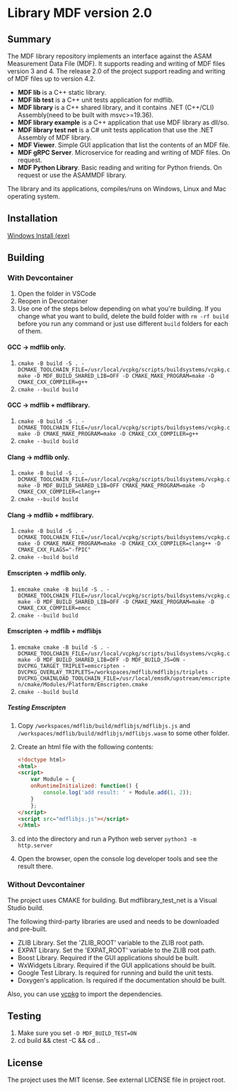 # Library MDF version 2.0

## Summary

The MDF library repository implements an interface against the ASAM Measurement Data File (MDF). 
It supports reading and writing of MDF files version 3 and 4. 
The release 2.0 of the project support reading and writing of MDF files up to version 4.2. 

- **MDF lib** is a C++ static library.
- **MDF lib test** is a C++ unit tests application for mdflib.
- **MDF library** is a C++ shared library, and it contains .NET (C++/CLI) Assembly(need to be built with msvc>=19.36).
- **MDF library example** is a C++ application that use MDF library as dll/so.
- **MDF library test net** is a C# unit tests application that use the .NET Assembly of MDF library.
- **MDF Viewer**. Simple GUI application that list the contents of an MDF file.
- **MDF gRPC Server**. Microservice for reading and writing of MDF files. On request.
- **MDF Python Library**. Basic reading and writing for Python friends. On request or use the ASAMMDF library.

The library and its applications, compiles/runs on Windows, Linux and Mac operating system.

## Installation

[Windows Install (exe)](https://github.com/ihedvall/mdflib/releases/download/v2.0.%2C0/mdflib.exe)

## Building

### With Devcontainer
1. Open the folder in VSCode
2. Reopen in Devcontainer
3. Use one of the steps below depending on what you're building. If you change what you want to build, delete the build folder with
`rm -rf build` before you run any command or just use different `build` folders for each of them.

#### GCC -> mdflib only.
1. `cmake -B build -S . -DCMAKE_TOOLCHAIN_FILE=/usr/local/vcpkg/scripts/buildsystems/vcpkg.cmake -D MDF_BUILD_SHARED_LIB=OFF -D CMAKE_MAKE_PROGRAM=make -D CMAKE_CXX_COMPILER=g++`
2. `cmake --build build`

#### GCC -> mdflib + mdflibrary.
1. `cmake -B build -S . -DCMAKE_TOOLCHAIN_FILE=/usr/local/vcpkg/scripts/buildsystems/vcpkg.cmake -D CMAKE_MAKE_PROGRAM=make -D CMAKE_CXX_COMPILER=g++`
2. `cmake --build build`

#### Clang -> mdflib only.
1. `cmake -B build -S . -DCMAKE_TOOLCHAIN_FILE=/usr/local/vcpkg/scripts/buildsystems/vcpkg.cmake -D MDF_BUILD_SHARED_LIB=OFF CMAKE_MAKE_PROGRAM=make -D CMAKE_CXX_COMPILER=clang++`
2. `cmake --build build`

#### Clang -> mdflib + mdflibrary.
1. `cmake -B build -S . -DCMAKE_TOOLCHAIN_FILE=/usr/local/vcpkg/scripts/buildsystems/vcpkg.cmake -D CMAKE_MAKE_PROGRAM=make -D CMAKE_CXX_COMPILER=clang++ -D CMAKE_CXX_FLAGS="-fPIC"`
2. `cmake --build build`

#### Emscripten -> mdflib only.
1. `emcmake cmake -B build -S . -DCMAKE_TOOLCHAIN_FILE=/usr/local/vcpkg/scripts/buildsystems/vcpkg.cmake -D MDF_BUILD_SHARED_LIB=OFF -D CMAKE_MAKE_PROGRAM=make -D CMAKE_CXX_COMPILER=emcc`
2. `cmake --build build`

#### Emscripten -> mdflib + mdflibjs
1. `emcmake cmake -B build -S . -DCMAKE_TOOLCHAIN_FILE=/usr/local/vcpkg/scripts/buildsystems/vcpkg.cmake -D MDF_BUILD_SHARED_LIB=OFF -D MDF_BUILD_JS=ON -DVCPKG_TARGET_TRIPLET=emscripten -DVCPKG_OVERLAY_TRIPLETS=/workspaces/mdflib/mdflibjs/triplets -DVCPKG_CHAINLOAD_TOOLCHAIN_FILE=/usr/local/emsdk/upstream/emscripten/cmake/Modules/Platform/Emscripten.cmake`
2. `cmake --build build`

##### Testing Emscripten
1. Copy `/workspaces/mdflib/build/mdflibjs/mdflibjs.js` and `/workspaces/mdflib/build/mdflibjs/mdflibjs.wasm` to some other folder.
2. Create an html file with the following contents:

    ```html
    <!doctype html>
    <html>
    <script>
        var Module = {
        onRuntimeInitialized: function() {
            console.log('add result: ' + Module.add(1, 2));
        }
        };
    </script>
    <script src="mdflibjs.js"></script>
    </html>
    ```
3. cd into the directory and run a Python web server `python3 -m http.server`
4. Open the browser, open the console log developer tools and see the result there.

### Without Devcontainer

The project uses CMAKE for building. But mdflibrary_test_net is a Visual Studio build.

The following third-party libraries are used and needs to be downloaded and pre-built.

- ZLIB Library. Set the 'ZLIB_ROOT' variable to the ZLIB root path.
- EXPAT Library. Set the 'EXPAT_ROOT' variable to the ZLIB root path.
- Boost Library. Required if the GUI applications should be built.
- WxWidgets Library. Required if the GUI applications should be built.
- Google Test Library. Is required for running and build the unit tests.
- Doxygen's application. Is required if the documentation should be built.

Also, you can use [vcpkg](https://github.com/microsoft/vcpkg) to import the dependencies.

## Testing

1. Make sure you set `-D MDF_BUILD_TEST=ON`
2. cd build && ctest -C && cd ..

## License

The project uses the MIT license. See external LICENSE file in project root.

